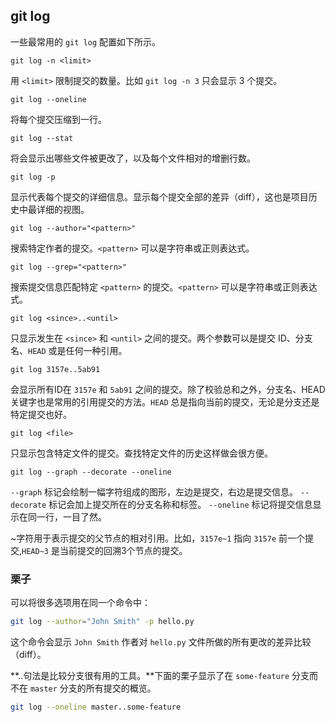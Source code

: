 ## git log

一些最常用的 `git log` 配置如下所示。

```
git log -n <limit>
```

用 `<limit>` 限制提交的数量。比如 `git log -n 3` 只会显示 3 个提交。

```
git log --oneline
```

将每个提交压缩到一行。

```
git log --stat
```

将会显示出哪些文件被更改了，以及每个文件相对的增删行数。

```
git log -p
```

显示代表每个提交的详细信息。显示每个提交全部的差异（diff），这也是项目历史中最详细的视图。

```
git log --author="<pattern>"
```

搜索特定作者的提交。`<pattern>` 可以是字符串或正则表达式。

```
git log --grep="<pattern>"
```

搜索提交信息匹配特定 `<pattern>` 的提交。`<pattern>` 可以是字符串或正则表达式。

```
git log <since>..<until>
```

只显示发生在 `<since>` 和 `<until>` 之间的提交。两个参数可以是提交 ID、分支名、`HEAD` 或是任何一种引用。

```
git log 3157e..5ab91
```

会显示所有ID在 `3157e` 和 `5ab91` 之间的提交。除了校验总和之外，分支名、HEAD 关键字也是常用的引用提交的方法。`HEAD` 总是指向当前的提交，无论是分支还是特定提交也好。

```
git log <file>
```

只显示包含特定文件的提交。查找特定文件的历史这样做会很方便。

```
git log --graph --decorate --oneline
```

`--graph` 标记会绘制一幅字符组成的图形，左边是提交，右边是提交信息。
`--decorate` 标记会加上提交所在的分支名称和标签。
`--oneline` 标记将提交信息显示在同一行，一目了然。

~字符用于表示提交的父节点的相对引用。比如，`3157e~1` 指向 `3157e` 前一个提交,`HEAD~3` 是当前提交的回溯3个节点的提交。

### 栗子

可以将很多选项用在同一个命令中：

```sh
git log --author="John Smith" -p hello.py
```

这个命令会显示 `John Smith` 作者对 `hello.py` 文件所做的所有更改的差异比较（diff）。

**..句法是比较分支很有用的工具。**下面的栗子显示了在 `some-feature` 分支而不在 `master` 分支的所有提交的概览。

```sh
git log --oneline master..some-feature
```
